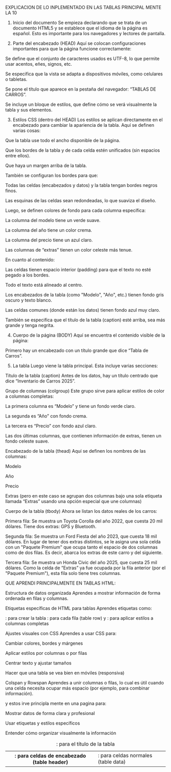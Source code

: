 EXPLICACION DE LO INPLEMENTADO EN LAS TABLAS PRINCIPAL MENTE LA 10

1. Inicio del documento
Se empieza declarando que se trata de un documento HTML5 y se establece que el idioma de la página es español. Esto es importante para los navegadores y lectores de pantalla.

 2. Parte del encabezado (HEAD)
Aquí se colocan configuraciones importantes para que la página funcione correctamente:

Se define que el conjunto de caracteres usados es UTF-8, lo que permite usar acentos, eñes, signos, etc.

Se especifica que la vista se adapta a dispositivos móviles, como celulares o tabletas.

Se pone el título que aparece en la pestaña del navegador: “TABLAS DE CARROS”.

Se incluye un bloque de estilos, que define cómo se verá visualmente la tabla y sus elementos.

3. Estilos CSS (dentro del HEAD)
Los estilos se aplican directamente en el encabezado para cambiar la apariencia de la tabla. Aquí se definen varias cosas:

Que la tabla use todo el ancho disponible de la página.

Que los bordes de la tabla y de cada celda estén unificados (sin espacios entre ellos).

Que haya un margen arriba de la tabla.

También se configuran los bordes para que:

Todas las celdas (encabezados y datos) y la tabla tengan bordes negros finos.

Las esquinas de las celdas sean redondeadas, lo que suaviza el diseño.

Luego, se definen colores de fondo para cada columna específica:

La columna del modelo tiene un verde suave.

La columna del año tiene un color crema.

La columna del precio tiene un azul claro.

Las columnas de “extras” tienen un color celeste más tenue.

En cuanto al contenido:

Las celdas tienen espacio interior (padding) para que el texto no esté pegado a los bordes.

Todo el texto está alineado al centro.

Los encabezados de la tabla (como "Modelo", "Año", etc.) tienen fondo gris oscuro y texto blanco.

Las celdas comunes (donde están los datos) tienen fondo azul muy claro.

También se especifica que el título de la tabla (caption) esté arriba, sea más grande y tenga negrita.

 4. Cuerpo de la página (BODY)
Aquí se encuentra el contenido visible de la página:

Primero hay un encabezado con un título grande que dice “Tabla de Carros”.

 5. La tabla
Luego viene la tabla principal. Esta incluye varias secciones:

 Título de la tabla (caption)
Antes de los datos, hay un título centrado que dice “Inventario de Carros 2025”.

 Grupo de columnas (colgroup)
Este grupo sirve para aplicar estilos de color a columnas completas:

La primera columna es “Modelo” y tiene un fondo verde claro.

La segunda es “Año” con fondo crema.

La tercera es “Precio” con fondo azul claro.

Las dos últimas columnas, que contienen información de extras, tienen un fondo celeste suave.

 Encabezado de la tabla (thead)
Aquí se definen los nombres de las columnas:

Modelo

Año

Precio

Extras (pero en este caso se agrupan dos columnas bajo una sola etiqueta llamada “Extras” usando una opción especial que une columnas)

 Cuerpo de la tabla (tbody)
Ahora se listan los datos reales de los carros:

Primera fila:
Se muestra un Toyota Corolla del año 2022, que cuesta 20 mil dólares. Tiene dos extras: GPS y Bluetooth.

Segunda fila:
Se muestra un Ford Fiesta del año 2023, que cuesta 18 mil dólares. En lugar de tener dos extras distintos, se le asigna una sola celda con un "Paquete Premium" que ocupa tanto el espacio de dos columnas como de dos filas. Es decir, abarca los extras de este carro y del siguiente.

Tercera fila:
Se muestra un Honda Civic del año 2025, que cuesta 25 mil dólares. Como la celda de “Extras” ya fue ocupada por la fila anterior (por el "Paquete Premium"), esta fila solo tiene tres columnas.

QUE APRENDI PRINCIPALMENTE EN TABLAS HTML:

Estructura de datos organizada
Aprendes a mostrar información de forma ordenada en filas y columnas.

Etiquetas específicas de HTML para tablas
Aprendes etiquetas como:

<table>: para crear la tabla

<tr>: para cada fila (table row)

<th>: para celdas de encabezado (table header)

<td>: para celdas normales (table data)

<caption>: para el título de la tabla

<colgroup> y <col>: para aplicar estilos a columnas completas

Ajustes visuales con CSS
Aprendes a usar CSS para:

Cambiar colores, bordes y márgenes

Aplicar estilos por columnas o por filas

Centrar texto y ajustar tamaños

Hacer que una tabla se vea bien en móviles (responsiva)

Colspan y Rowspan
Aprendes a unir columnas o filas, lo cual es útil cuando una celda necesita ocupar más espacio (por ejemplo, para combinar información).

y estos irve principla mente en una pagina para:

Mostrar datos de forma clara y profesional

Usar etiquetas y estilos específicos

Entender cómo organizar visualmente la información


